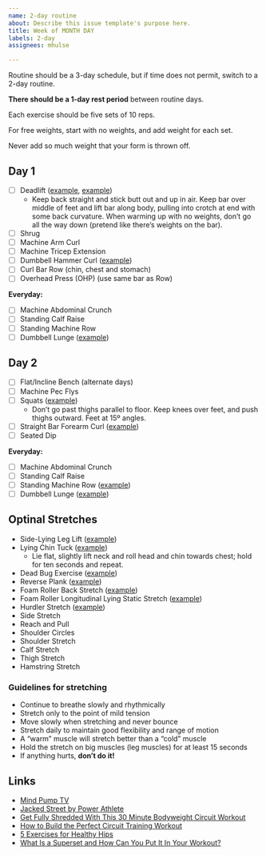 ```yaml
---
name: 2-day routine
about: Describe this issue template's purpose here.
title: Week of MONTH DAY
labels: 2-day
assignees: mhulse

---
```


Routine should be a 3-day schedule, but if time does not permit, switch to a 2-day routine.

**There should be a 1-day rest period** between routine days.

Each exercise should be five sets of 10 reps.

For free weights, start with no weights, and add weight for each set.

Never add so much weight that your form is thrown off.

## Day 1

- [ ] Deadlift ([example](https://youtu.be/op9kVnSso6Q), [example](https://youtu.be/ytGaGIn3SjE))
    - Keep back straight and stick butt out and up in air. Keep bar over middle of feet and lift bar along body, pulling into crotch at end with some back curvature. When warming up with no weights, don’t go all the way down (pretend like there’s weights on the bar).
- [ ] Shrug
- [ ] Machine Arm Curl
- [ ] Machine Tricep Extension
- [ ] Dumbbell Hammer Curl ([example](https://youtu.be/zC3nLlEvin4))
- [ ] Curl Bar Row (chin, chest and stomach)
- [ ] Overhead Press (OHP) (use same bar as Row)

**Everyday:**

- [ ] Machine Abdominal Crunch
- [ ] Standing Calf Raise
- [ ] Standing Machine Row
- [ ] Dumbbell Lunge ([example](https://youtu.be/D7KaRcUTQeE?t=15))

## Day 2

- [ ] Flat/Incline Bench (alternate days)
- [ ] Machine Pec Flys
- [ ] Squats ([example](https://youtu.be/MVMNk0HiTMg))
    - Don’t go past thighs parallel to floor. Keep knees over feet, and push thighs outward. Feet at 15º angles.
- [ ] Straight Bar Forearm Curl ([example](https://youtu.be/jCjrLiXyiv8))
- [ ] Seated Dip

**Everyday:**

- [ ] Machine Abdominal Crunch
- [ ] Standing Calf Raise
- [ ] Standing Machine Row ([example](https://youtu.be/9WqYx0E4Lbc))
- [ ] Dumbbell Lunge ([example](https://youtu.be/D7KaRcUTQeE?t=15))

## Optinal Stretches

- Side-Lying Leg Lift ([example](https://www.youtube.com/watch?v=jgh6sGwtTwk))
- Lying Chin Tuck ([example](https://www.youtube.com/watch?v=55SerJvGbV4))
    - Lie flat, slightly lift neck and roll head and chin towards chest; hold for ten seconds and repeat.
- Dead Bug Exercise ([example](https://www.youtube.com/watch?v=2MdnSrFrks0))
- Reverse Plank ([example](https://youtu.be/ZyWEXjdAGCQ?t=369))
- Foam Roller Back Stretch ([example](https://youtu.be/X7hmiv-cw2M?t=33))
- Foam Roller Longitudinal Lying Static Stretch ([example](https://youtu.be/ykVAqrhRaOo))
- Hurdler Stretch ([example](https://youtu.be/RTE5TqkcIYQ?t=44))
- Side Stretch
- Reach and Pull
- Shoulder Circles
- Shoulder Stretch
- Calf Stretch
- Thigh Stretch
- Hamstring Stretch

### Guidelines for stretching

- Continue to breathe slowly and rhythmically
- Stretch only to the point of mild tension
- Move slowly when stretching and never bounce
- Stretch daily to maintain good flexibility and range of motion
- A “warm” muscle will stretch better than a “cold” muscle
- Hold the stretch on big muscles (leg muscles) for at least 15 seconds
- If anything hurts, **don’t do it!**

## Links

- [Mind Pump TV](https://www.youtube.com/channel/UChVak8_IyuqcErdf_jQUOHA)
- [Jacked Street by Power Athlete](https://marketplace.trainheroic.com/#/team/Welbourn-Team-1430446861)
- [Get Fully Shredded With This 30 Minute Bodyweight Circuit Workout](https://www.menshealth.com/fitness/a28451088/bodyweight-fat-burning-workout/)
- [How to Build the Perfect Circuit Training Workout](https://www.shape.com/fitness/workouts/how-build-perfect-circuit-workout)
- [5 Exercises for Healthy Hips](https://www.verywellhealth.com/exercises-for-healthy-hips-2696613)
- [What Is a Superset and How Can You Put It In Your Workout?](https://www.shape.com/fitness/tips/superset-definition-superset-workout)